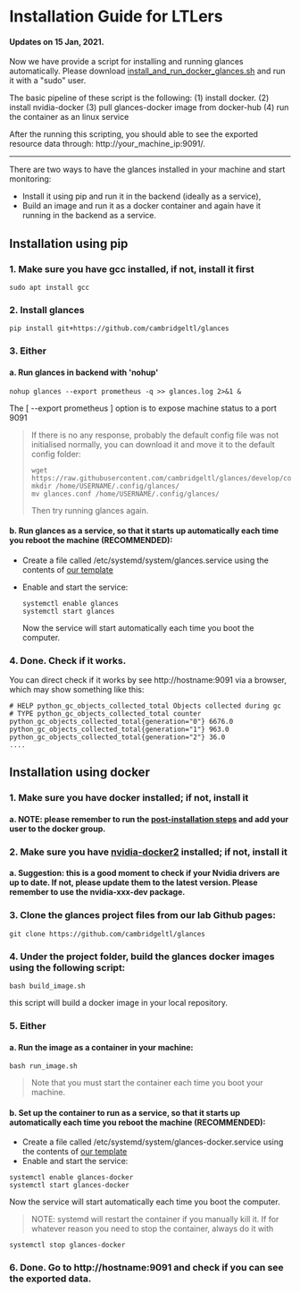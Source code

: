 # Installation Guide for LTLers


#### Updates on 15 Jan, 2021.
Now we have provide a script for installing and running glances automatically. Please download [install_and_run_docker_glances.sh](https://github.com/cambridgeltl/glances/blob/develop/install_and_run_docker_glances.sh) and run it with a "sudo" user. 

The basic pipeline of these script is the following:
	(1) install docker.
	(2) install nvidia-docker
	(3) pull glances-docker image from docker-hub
	(4) run the container as an linux service

After the running this scripting, you should able to see the exported resource data through: http://your_machine_ip:9091/.

----

There are two ways to have the glances installed in your machine and start monitoring: 

- Install it using pip and run it in the backend (ideally as a service),
- Build an image and run it as a docker container and again have it running in the backend as a service.

## Installation using pip 

### 1. Make sure you have gcc installed, if not, install it first

```shell
sudo apt install gcc
```

### 2. Install glances

```
pip install git+https://github.com/cambridgeltl/glances
```

### 3. Either

#### a. Run glances in backend with 'nohup'

```
nohup glances --export prometheus -q >> glances.log 2>&1 &
```

The [ --export prometheus ] option is to expose machine status to a port 9091

> If there is no any response, probably the default config file was not initialised normally, you can download it and move it to the default config folder:
>
> ```shell
> wget https://raw.githubusercontent.com/cambridgeltl/glances/develop/conf/glances.conf
> mkdir /home/USERNAME/.config/glances/
> mv glances.conf /home/USERNAME/.config/glances/
> ```
>
> Then try running glances again.

#### b. Run glances as a service, so that it starts up automatically each time you reboot the machine (RECOMMENDED):

- Create a file called /etc/systemd/system/glances.service using the contents of [our template](https://github.com/cambridgeltl/glances/blob/develop/glances.service)

- Enable and start the service:

  ```shell
  systemctl enable glances
  systemctl start glances
  ```

  Now the service will start automatically each time you boot the computer. 

### 4. Done. Check if it works.

You can direct check if it works by see http://hostname:9091 via a browser, which may show something like this:

```shell
# HELP python_gc_objects_collected_total Objects collected during gc
# TYPE python_gc_objects_collected_total counter
python_gc_objects_collected_total{generation="0"} 6676.0
python_gc_objects_collected_total{generation="1"} 963.0
python_gc_objects_collected_total{generation="2"} 36.0
....
```



## Installation using docker

### 1. Make sure you have docker installed; if not, install it 

#### a. NOTE: please remember to run the [post-installation steps](https://docs.docker.com/engine/install/linux-postinstall/) and add your user to the docker group.

### 2. Make sure you have [nvidia-docker2](https://github.com/NVIDIA/nvidia-docker) installed; if not, install it

#### a. Suggestion: this is a good moment to check if your Nvidia drivers are up to date. If not, please update them to the latest version. Please remember to use the nvidia-xxx-dev package.

### 3. Clone the glances project files from our lab Github pages: 

```shell
git clone https://github.com/cambridgeltl/glances
```

### 4. Under the project folder, build the glances docker images using the following script:

```shell
bash build_image.sh
```

this script will build a docker image in your local repository.

### 5. Either

#### a. Run the image as a container in your machine:

```shell
bash run_image.sh
```

> Note that you must start the container each time you boot your machine.

#### b. Set up the container to run as a service, so that it starts up automatically each time you reboot the machine (RECOMMENDED):

- Create a file called /etc/systemd/system/glances-docker.service using the contents of [our template](https://github.com/cambridgeltl/glances/blob/develop/glances-docker.service)
- Enable and start the service:

 ```shell
systemctl enable glances-docker
systemctl start glances-docker
 ```

Now the service will start automatically each time you boot the computer. 

> NOTE: systemd will restart the container if you manually kill it. If for whatever reason you need to stop the container, always do it with

```shell
systemctl stop glances-docker
```

### 6. Done. Go to http://hostname:9091 and check if you can see the exported data.
